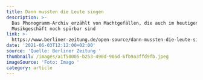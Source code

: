 ```yaml
---
title: Dann mussten die Leute singen
description: >-
  Das Phonogramm-Archiv erzählt von Machtgefällen, die auch im heutigen
  Musikgeschäft noch spürbar sind
link: >-
  https://www.berliner-zeitung.de/open-source/dann-mussten-die-leute-singen-auch-die-musikgeschichte-ist-kolonial-gepraegt-li.160500?pid=true
date: '2021-06-03T12:12:00+02:00'
source: 'Quelle: Berliner Zeitung '
thumbnail: /images/a1f50005-b253-490d-905d-6fb9a3ffd9fb.jpeg
imageSource: 'Foto: Imago '
category: article
---
```


